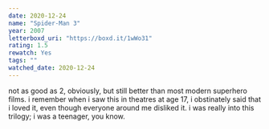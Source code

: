 ```yaml
---
date: 2020-12-24
name: "Spider-Man 3"
year: 2007
letterboxd_uri: "https://boxd.it/1wWo31"
rating: 1.5
rewatch: Yes
tags: ""
watched_date: 2020-12-24
---
```


not as good as 2, obviously, but still better than most modern superhero films. i remember when i saw this in theatres at age 17, i obstinately said that i loved it, even though everyone around me disliked it. i was really into this trilogy; i was a teenager, you know.
